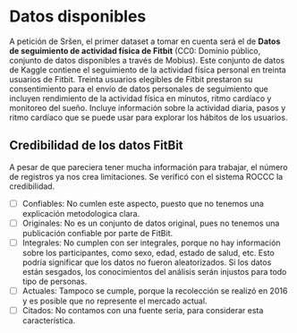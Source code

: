 # Datos disponibles

A petición de Sršen, el primer dataset a tomar en cuenta será el de **Datos de seguimiento de actividad física de Fitbit** (CC0: Dominio público, conjunto de datos disponibles a través de Mobius).
Este conjunto de datos de Kaggle contiene el seguimiento de la actividad física personal en treinta usuarios de Fitbit. Treinta usuarios elegibles de Fitbit prestaron su consentimiento para el envío de datos personales de seguimiento que incluyen rendimiento de la actividad física en minutos, ritmo cardíaco y monitoreo del sueño. Incluye información sobre la actividad diaria, pasos y ritmo cardíaco que se puede usar para explorar los hábitos de los usuarios.

## Credibilidad de los datos FitBit
A pesar de que pareciera tener mucha información para trabajar, el número de registros ya nos crea limitaciones. Se verificó con el sistema ROCCC la credibilidad.

- [ ] Confiables: No cumlen este aspecto, puesto que no tenemos una explicación metodologica clara.
- [ ] Originales: No es un conjunto de datos original, pues no tenemos una publicación confiable por parte de FitBit.
- [ ] Integrales: No cumplen con ser integrales, porque no hay información sobre los participantes, como sexo, edad, estado de salud, etc. Esto podría significar que los datos no fueron aleatorizados. Si los datos están sesgados, los conocimientos del análisis serán injustos para todo tipo de personas.
- [ ] Actuales: Tampoco se cumple, porque la recolección se realizó en 2016 y es posible que no represente el mercado actual.
- [ ] Citados: No contamos con una fuente seria, para considerar esta característica.
